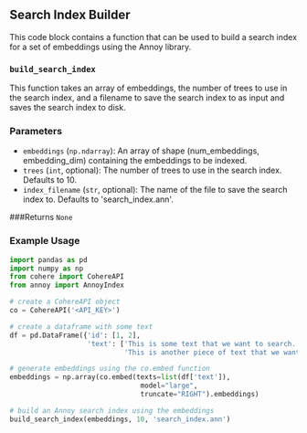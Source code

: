 ## Search Index Builder
This code block contains a function that can be used to build a search index for a set of embeddings using the Annoy library.

### `build_search_index`
This function takes an array of embeddings, the number of trees to use in the search index, and a filename to save the search index to as input and saves the search index to disk.

### Parameters
* `embeddings` (`np.ndarray`): An array of shape (num_embeddings, embedding_dim) containing the embeddings to be indexed.
* `trees` (`int`, optional): The number of trees to use in the search index. Defaults to 10.
* `index_filename` (`str`, optional): The name of the file to save the search index to. Defaults to 'search_index.ann'.

###Returns
`None`

### Example Usage

``` python
import pandas as pd
import numpy as np
from cohere import CohereAPI
from annoy import AnnoyIndex

# create a CohereAPI object
co = CohereAPI('<API_KEY>')

# create a dataframe with some text
df = pd.DataFrame({'id': [1, 2],
                   'text': ['This is some text that we want to search.',
                            'This is another piece of text that we want to search.']})

# generate embeddings using the co.embed function
embeddings = np.array(co.embed(texts=list(df['text']),
                                model="large",
                                truncate="RIGHT").embeddings)

# build an Annoy search index using the embeddings
build_search_index(embeddings, 10, 'search_index.ann')

```
